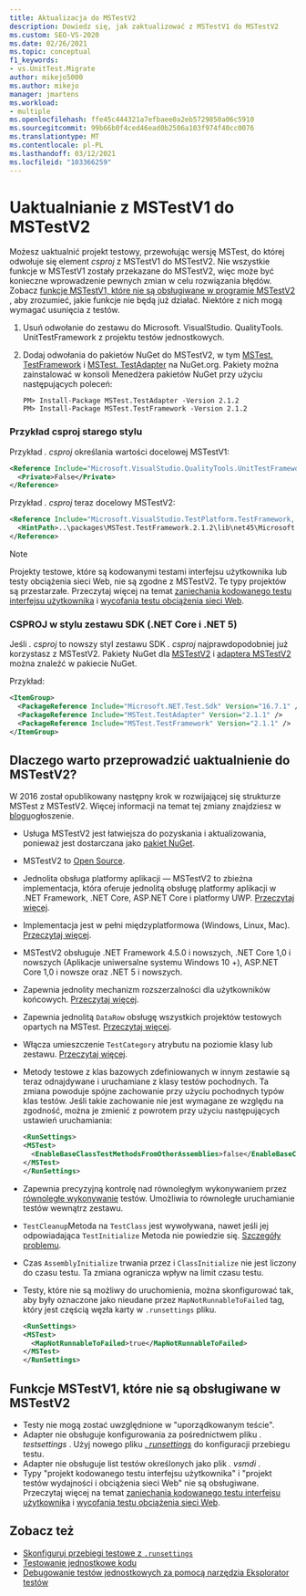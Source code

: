```yaml
---
title: Aktualizacja do MSTestV2
description: Dowiedz się, jak zaktualizować z MSTestV1 do MSTestV2
ms.custom: SEO-VS-2020
ms.date: 02/26/2021
ms.topic: conceptual
f1_keywords:
- vs.UnitTest.Migrate
author: mikejo5000
ms.author: mikejo
manager: jmartens
ms.workload:
- multiple
ms.openlocfilehash: ffe45c444321a7efbaee0a2eb5729850a06c5910
ms.sourcegitcommit: 99b66b0f4ced46ead0b2506a103f974f40cc0076
ms.translationtype: MT
ms.contentlocale: pl-PL
ms.lasthandoff: 03/12/2021
ms.locfileid: "103366259"
---
```

# <a name="upgrade-from-mstestv1-to-mstestv2"></a>Uaktualnianie z MSTestV1 do MSTestV2

Możesz uaktualnić projekt testowy, przewołując wersję MSTest, do której odwołuje się element *csproj* z MSTestV1 do MSTestV2. Nie wszystkie funkcje w MSTestV1 zostały przekazane do MSTestV2, więc może być konieczne wprowadzenie pewnych zmian w celu rozwiązania błędów. Zobacz [funkcje MSTestV1, które nie są obsługiwane w programie MSTestV2](#mstestv1-features-that-are-not-supported-in-mstestv2) , aby zrozumieć, jakie funkcje nie będą już działać. Niektóre z nich mogą wymagać usunięcia z testów.

1. Usuń odwołanie do zestawu do Microsoft. VisualStudio. QualityTools. UnitTestFramework z projektu testów jednostkowych.
2. Dodaj odwołania do pakietów NuGet do MSTestV2, w tym [MSTest. TestFramework](https://www.nuget.org/packages/MSTest.TestFramework) i [MSTest. TestAdapter](https://www.nuget.org/packages/MSTest.TestAdapter/) na NuGet.org. Pakiety można zainstalować w konsoli Menedżera pakietów NuGet przy użyciu następujących poleceń:

    ```console
    PM> Install-Package MSTest.TestAdapter -Version 2.1.2
    PM> Install-Package MSTest.TestFramework -Version 2.1.2
    ```

### <a name="old-style-csproj-example"></a>Przykład csproj starego stylu

Przykład *. csproj* określania wartości docelowej MSTestV1:

```xml
<Reference Include="Microsoft.VisualStudio.QualityTools.UnitTestFramework, Version=10.0.0.0, Culture=neutral, PublicKeyToken=b03f5f7f11d50a3a, processorArchitecture=MSIL">
  <Private>False</Private>
</Reference>
```

Przykład *. csproj* teraz docelowy MSTestV2:

```xml
<Reference Include="Microsoft.VisualStudio.TestPlatform.TestFramework, Version=14.0.0.0, Culture=neutral, PublicKeyToken=b03f5f7f11d50a3a, processorArchitecture=MSIL">
  <HintPath>..\packages\MSTest.TestFramework.2.1.2\lib\net45\Microsoft.VisualStudio.TestPlatform.TestFramework.dll</HintPath>
</Reference>
```

> [!NOTE]
> Projekty testowe, które są kodowanymi testami interfejsu użytkownika lub testy obciążenia sieci Web, nie są zgodne z MSTestV2. Te typy projektów są przestarzałe. Przeczytaj więcej na temat [zaniechania kodowanego testu interfejsu użytkownika](https://devblogs.microsoft.com/devops/changes-to-coded-ui-test-in-visual-studio-2019/) i [wycofania testu obciążenia sieci Web](https://devblogs.microsoft.com/devops/cloud-based-load-testing-service-eol/).

### <a name="sdk-style-csproj-net-core-and-net-5"></a>CSPROJ w stylu zestawu SDK (.NET Core i .NET 5)

Jeśli *. csproj* to nowszy styl zestawu SDK *. csproj* najprawdopodobniej już korzystasz z MSTestV2. Pakiety NuGet dla [MSTestV2](https://www.nuget.org/packages/MSTest.TestFramework) i [adaptera MSTestV2](https://www.nuget.org/packages/MSTest.TestAdapter/) można znaleźć w pakiecie NuGet.

Przykład:

```xml
<ItemGroup>
  <PackageReference Include="Microsoft.NET.Test.Sdk" Version="16.7.1" />
  <PackageReference Include="MSTest.TestAdapter" Version="2.1.1" />
  <PackageReference Include="MSTest.TestFramework" Version="2.1.1" />
</ItemGroup>
```

## <a name="why-upgrade-to-mstestv2"></a>Dlaczego warto przeprowadzić uaktualnienie do MSTestV2?

W 2016 został opublikowany następny krok w rozwijającej się strukturze MSTest z MSTestV2. Więcej informacji na temat tej zmiany znajdziesz w [blogu](https://devblogs.microsoft.com/devops/taking-the-mstest-framework-forward-with-mstest-v2/)ogłoszenie.

* Usługa MSTestV2 jest łatwiejsza do pozyskania i aktualizowania, ponieważ jest dostarczana jako [pakiet NuGet](https://www.nuget.org/packages/MSTest.TestFramework/).
* MSTestV2 to [Open Source](https://github.com/microsoft/testfx).
* Jednolita obsługa platformy aplikacji — MSTestV2 to zbieżna implementacja, która oferuje jednolitą obsługę platformy aplikacji w .NET Framework, .NET Core, ASP.NET Core i platformy UWP. [Przeczytaj więcej](https://blogs.msdn.microsoft.com/devops/2016/09/01/announcing-mstest-v2-framework-support-for-net-core-1-0-rtm/).
* Implementacja jest w pełni międzyplatformowa (Windows, Linux, Mac). [Przeczytaj więcej](https://blogs.msdn.microsoft.com/devops/2017/04/05/mstest-v2-is-open-source/).
* MSTestV2 obsługuje .NET Framework 4.5.0 i nowszych, .NET Core 1,0 i nowszych (Aplikacje uniwersalne systemu Windows 10 +), ASP.NET Core 1,0 i nowsze oraz .NET 5 i nowszych.
* Zapewnia jednolity mechanizm rozszerzalności dla użytkowników końcowych. [Przeczytaj więcej](https://blogs.msdn.microsoft.com/devops/2017/07/18/extending-mstest-v2/).
* Zapewnia jednolitą `DataRow` obsługę wszystkich projektów testowych opartych na MSTest. [Przeczytaj więcej](https://blogs.msdn.microsoft.com/devops/2017/02/25/mstest-v2-now-and-ahead/).
* Włącza umieszczenie `TestCategory` atrybutu na poziomie klasy lub zestawu. [Przeczytaj więcej](https://blogs.msdn.microsoft.com/devops/2017/02/25/mstest-v2-now-and-ahead/).
* Metody testowe z klas bazowych zdefiniowanych w innym zestawie są teraz odnajdywane i uruchamiane z klasy testów pochodnych. Ta zmiana powoduje spójne zachowanie przy użyciu pochodnych typów klas testów. Jeśli takie zachowanie nie jest wymagane ze względu na zgodność, można je zmienić z powrotem przy użyciu następujących ustawień uruchamiania:

    ```xml
    <RunSettings>    
    <MSTest> 
      <EnableBaseClassTestMethodsFromOtherAssemblies>false</EnableBaseClassTestMethodsFromOtherAssemblies> 
    </MSTest> 
    </RunSettings>
    ```

* Zapewnia precyzyjną kontrolę nad równoległym wykonywaniem przez [równoległe wykonywanie](https://github.com/Microsoft/testfx-docs/blob/master/RFCs/004-In-Assembly-Parallel-Execution.md) testów. Umożliwia to równoległe uruchamianie testów wewnątrz zestawu.
* `TestCleanup`Metoda na `TestClass` jest wywoływana, nawet jeśli jej odpowiadająca `TestInitialize` Metoda nie powiedzie się. [Szczegóły problemu](https://github.com/Microsoft/testfx/issues/250).
* Czas `AssemblyInitialize` trwania przez i `ClassInitialize` nie jest liczony do czasu testu. Ta zmiana ogranicza wpływ na limit czasu testu.
* Testy, które nie są możliwy do uruchomienia, można skonfigurować tak, aby były oznaczone jako nieudane przez `MapNotRunnableToFailed` tag, który jest częścią węzła karty w `.runsettings` pliku.

    ```xml
    <RunSettings>    
    <MSTest> 
      <MapNotRunnableToFailed>true</MapNotRunnableToFailed> 
    </MSTest> 
    </RunSettings>
    ```

## <a name="mstestv1-features-that-are-not-supported-in-mstestv2"></a>Funkcje MSTestV1, które nie są obsługiwane w MSTestV2

*   Testy nie mogą zostać uwzględnione w "uporządkowanym teście".
*   Adapter nie obsługuje konfigurowania za pośrednictwem pliku *. testsettings* . Użyj nowego pliku [ *. runsettings*](../test/configure-unit-tests-by-using-a-dot-runsettings-file.md) do konfiguracji przebiegu testu.
*   Adapter nie obsługuje list testów określonych jako plik *. vsmdi* .
*   Typy "projekt kodowanego testu interfejsu użytkownika" i "projekt testów wydajności i obciążenia sieci Web" nie są obsługiwane. Przeczytaj więcej na temat [zaniechania kodowanego testu interfejsu użytkownika](https://devblogs.microsoft.com/devops/changes-to-coded-ui-test-in-visual-studio-2019/) i [wycofania testu obciążenia sieci Web](https://devblogs.microsoft.com/devops/cloud-based-load-testing-service-eol/).

## <a name="see-also"></a>Zobacz też

- [Skonfiguruj przebiegi testowe z `.runsettings`](../test/configure-unit-tests-by-using-a-dot-runsettings-file.md)
- [Testowanie jednostkowe kodu](../test/unit-test-your-code.md)
- [Debugowanie testów jednostkowych za pomocą narzędzia Eksplorator testów](../test/debug-unit-tests-with-test-explorer.md)
